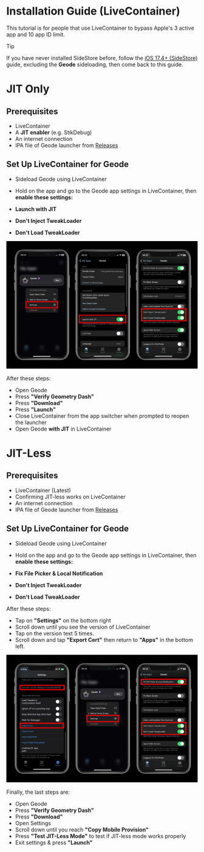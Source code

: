 # Installation Guide (LiveContainer)
This tutorial is for people that use LiveContainer to bypass Apple's 3 active app and 10 app ID limit.

> [!TIP]
> If you have never installed SideStore before, follow the [iOS 17.4+ (SideStore)](./MODERN-IOS-INSTALL.md) guide, excluding the **Geode** sideloading, then come back to this guide.

# JIT Only
## Prerequisites
- LiveContainer
- A **JIT enabler** (e.g. StikDebug)
- An internet connection
- IPA file of Geode launcher from [Releases](https://github.com/geode-sdk/ios-launcher/releases)

## Set Up LiveContainer for Geode
- Sideload Geode using LiveContainer
- Hold on the app and go to the Geode app settings in LiveContainer, then **enable these settings:**

- **Launch with JIT**
- **Don't Inject TweakLoader**
- **Don't Load TweakLoader**

![](./screenshots/livecontainer.png)

After these steps:

- Open Geode
- Press **"Verify Geometry Dash"**
- Press **"Download"**
- Press **"Launch"**
- Close LiveContainer from the app switcher when prompted to reopen the launcher
- Open Geode **with JIT** in LiveContainer

# JIT-Less
## Prerequisites
- LiveContainer (Latest)
- Confirming JIT-less works on LiveContainer
- An internet connection
- IPA file of Geode launcher from [Releases](https://github.com/geode-sdk/ios-launcher/releases)

## Set Up LiveContainer for Geode
- Sideload Geode using LiveContainer
- Hold on the app and go to the Geode app settings in LiveContainer, then **enable these settings:**

- **Fix File Picker & Local Notification**
- **Don't Inject TweakLoader**
- **Don't Load TweakLoader**

After these steps:
- Tap on **"Settings"** on the bottom right
- Scroll down until you see the version of LiveContainer
- Tap on the version text 5 times.
- Scroll down and tap **"Export Cert"** then return to **"Apps"** in the bottom left.

![](./screenshots/livecontainer-jitless.png)

Finally, the last steps are:

- Open Geode
- Press **"Verify Geometry Dash"**
- Press **"Download"**
- Open Settings
- Scroll down until you reach **"Copy Mobile Provision"**
- Press **"Test JIT-Less Mode"** to test if JIT-less mode works properly
- Exit settings & press **"Launch"**
